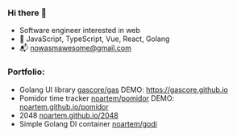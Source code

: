 ### Hi there 👋

- Software engineer interested in web
- :construction_worker: JavaScript, TypeScript, Vue, React, Golang
- :mailbox_with_mail: <nowasmawesome@gmail.com>

### Portfolio:

- Golang UI library [gascore/gas](https://github.com/gascore/gas) DEMO: https://gascore.github.io
- Pomidor time tracker [noartem/pomidor](https://github.com/noartem/pomidor) DEMO: [noartem.github.io/pomidor](https://noartem.github.io/pomidor)
- 2048 [noartem.github.io/2048](https://noartem.github.io/2048)
- Simple Golang DI container [noartem/godi](https://github.com/noartem/godi) 
